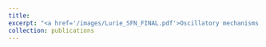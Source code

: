 ```yaml
---
title: 
excerpt: "<a href='/images/Lurie_SFN_FINAL.pdf'>Oscillatory mechanisms for hippocampal memory encoding tested in humans. </a> (2019, Society for Neuroscience)"
collection: publications
---
```

